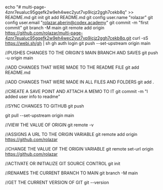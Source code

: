 echo "# multi-page-4znr7eualuc95gqefk2w9eh4wec2yut7vp9icjz2ggh7cekb8q" >> README.md
git init
git add README.md
git config user.name "rolazar"
git config user.email "rolazar.aberin@codex.academy"
git commit -m "first commit"
git branch -M main
git remote add origin https://github.com/rolazar/multi-page-4znr7eualuc95gqefk2w9eh4wec2yut7vp9icjz2ggh7cekb8q.git
curl -sS https://webi.sh/gh | sh
gh auth login
git push --set-upstream origin main

//PUSHES CHANGES TO THE ORIGIN'S MAIN BRANCH AND SAVES 
git push -u origin main

//ADD CHANGES THAT WERE MADE TO THE README FILE
git add README.md

//ADD CHANGES THAT WERE MADE IN ALL FILES AND FOLDERS
git add .

//CREATE A SAVE POINT AND ATTACH A MEMO TO IT
git commit -m "I added user info to readme"

//SYNC CHANGES TO GITHUB
git push

git pull --set-upstream origin main

//VIEW THE VALUE OF ORIGIN
git remote -v

//ASSIGNS A URL TO THE ORIGIN VARIABLE
git remote add origin https://github.com/rolazar

//CHANGE THE VALUE OF THE ORIGIN VARIABLE
git remote set-url origin https://github.com/rolazar

//ACTIVATE OR INITIALIZE GIT SOURCE CONTROL
git init

//RENAMES THE CURRENT BRANCH TO MAIN
git branch -M main

//GET THE CURRENT VERSION OF GIT
git --version